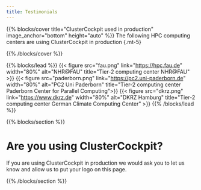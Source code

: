```yaml
---
title: Testimonials
---
```


{{% blocks/cover title="ClusterCockpit used in production" image_anchor="bottom" height="auto" %}}
The following HPC computing centers are using ClusterCockpit in production
{.mt-5}

{{% /blocks/cover %}}

{{% blocks/lead %}}
{{< figure src="fau.png" link="https://hpc.fau.de" width="80%" alt="NHR@FAU" title="Tier-2 computing center NHR@FAU" >}}
{{< figure src="paderborn.png" link="https://pc2.uni-paderborn.de" width="80%" alt="PC2 Uni Paderborn" title="Tier-2 computing center Paderborn Center for Parallel Computing">}}
{{< figure src="dkrz.png" link="https://www.dkrz.de" width="80%" alt="DKRZ Hamburg" title="Tier-2 computing center German Climate Computing Center" >}}
{{% /blocks/lead %}}

{{% blocks/section %}}
# Are you using ClusterCockpit?

If you are using ClusterCockpit in production we would ask you to let us know and allow us to put your logo on this page.

{{% /blocks/section %}}
